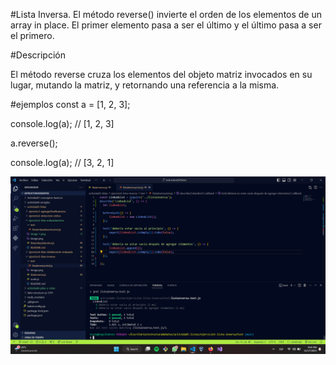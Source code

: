 #Lista Inversa. 
El método reverse() invierte el orden de los elementos de un array in place. El primer elemento pasa a ser el último y el último pasa a ser el primero.

#Descripción

El método reverse cruza los elementos del objeto matriz invocados en su lugar, mutando la matriz, y retornando una referencia a la misma.

#ejemplos
const a = [1, 2, 3];

console.log(a); // [1, 2, 3]

a.reverse();

console.log(a); // [3, 2, 1]


![Alt text](image-1.png)